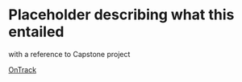 # Placeholder describing what this entailed
with a reference to Capstone project

[OnTrack](https://github.com/fiyinfoluwaafol/iOS-Capstone-Project)